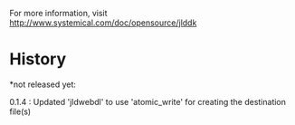 For more information, visit http://www.systemical.com/doc/opensource/jlddk


History
=======

*not released yet:

0.1.4 : Updated 'jldwebdl' to use 'atomic_write' for creating the destination file(s)

